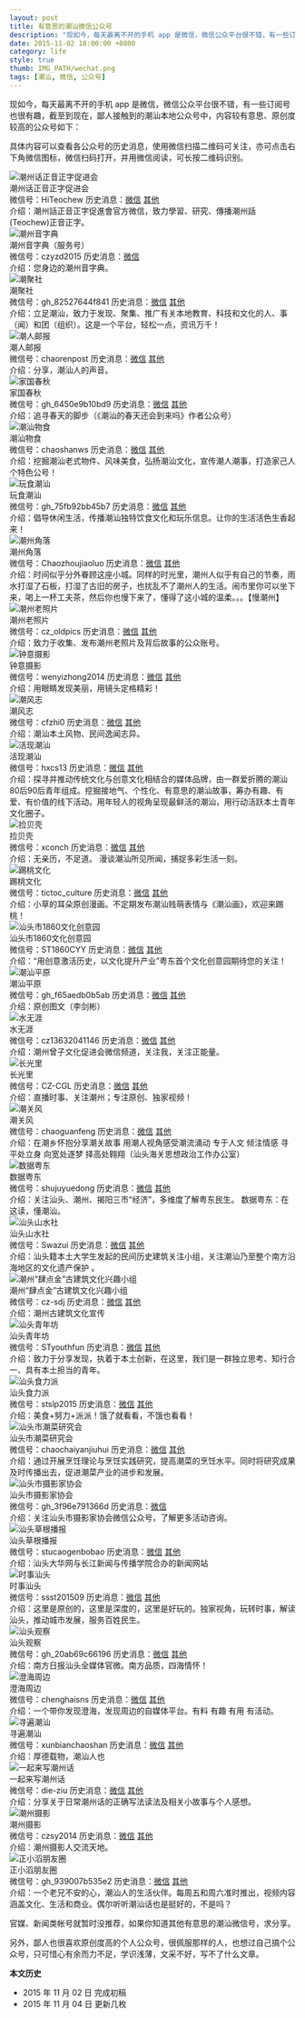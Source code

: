 ```yaml
---
layout: post
title: 有意思的潮汕微信公众号
description: "现如今，每天最离不开的手机 app 是微信，微信公众平台很不错，有一些订阅号也很有趣，截至到现在，鄙人接触到的潮汕本地公众号中，内容较有意思、原创度较高的公众号如下。"
date: 2015-11-02 18:00:00 +0800
category: life
style: true
thumb: IMG_PATH/wechat.png
tags: [潮汕, 微信, 公众号]
---
```


现如今，每天最离不开的手机 app 是微信，微信公众平台很不错，有一些订阅号也很有趣，截至到现在，鄙人接触到的潮汕本地公众号中，内容较有意思、原创度较高的公众号如下：

具体内容可以查看各公众号的历史消息，使用微信扫描二维码可关注，亦可点击右下角微信图标，微信扫码打开，并用微信阅读，可长按二维码识别。

<div class="profile">
  <div class="left qrcode"><img alt="潮州话正音正字促进会" src="http://open.weixin.qq.com/qr/code/?username=HiTeochew" /></div>
  <div class="nickname">潮州话正音正字促进会</div>
  <div class="info">
    <span class="wechat-id">微信号：HiTeochew</span>
    <span class="history">历史消息：<a href="http://mp.weixin.qq.com/mp/getmasssendmsg?__biz=MjM5MjM3MDI0OQ==#wechat_redirect">微信</a> <a href="http://weixin.sogou.com/gzh?openid=oIWsFt6VXDvL5q--ASdYJuXYAUTQ">其他</a></span>
  </div>
  <div class="intro">介绍：潮州話正音正字促進會官方微信，致力學習、研究、傳播潮州話(Teochew)正音正字。</div>
</div>

<div class="profile">
  <div class="left qrcode"><img alt="潮州音字典" src="http://open.weixin.qq.com/qr/code/?username=czyzd2015" /></div>
  <div class="nickname">潮州音字典（服务号）</div>
  <div class="info">
    <span class="wechat-id">微信号：czyzd2015</span>
    <span class="history">历史消息：<a href="http://mp.weixin.qq.com/mp/getmasssendmsg?__biz=MzAwMzIyMDIwNQ==#wechat_redirect">微信</a></span>
  </div>
  <div class="intro">介绍：您身边的潮州音字典。</div>
</div>

<div class="profile">
  <div class="left qrcode"><img alt="潮聚社" src="http://open.weixin.qq.com/qr/code/?username=gh_82527644f841" /></div>
  <div class="nickname">潮聚社</div>
  <div class="info">
    <span class="wechat-id">微信号：gh_82527644f841</span>
    <span class="history">历史消息：<a href="http://mp.weixin.qq.com/mp/getmasssendmsg?__biz=MzA3ODM5Njk4Mw==#wechat_redirect">微信</a> <a href="http://weixin.sogou.com/gzh?openid=oIWsFtzf4q36M1rRjBQBetJKC80E">其他</a></span>
  </div>
  <div class="intro">介绍：立足潮汕，致力于发现、聚集、推广有关本地教育、科技和文化的人、事（闻）和团（组织）。这是一个平台，轻松一点，资讯万千！</div>
</div>

<div class="profile">
  <div class="left qrcode"><img alt="潮人邮报" src="http://open.weixin.qq.com/qr/code/?username=chaorenpost" /></div>
  <div class="nickname">潮人邮报</div>
  <div class="info">
    <span class="wechat-id">微信号：chaorenpost</span>
    <span class="history">历史消息：<a href="http://mp.weixin.qq.com/mp/getmasssendmsg?__biz=MzA4OTMxMTUxOA==#wechat_redirect">微信</a> <a href="http://weixin.sogou.com/gzh?openid=oIWsFtxF2i-UYXOlhrGYH18Zfckc">其他</a></span>
  </div>
  <div class="intro">介绍：分享，潮汕人的声音。</div>
</div>

<div class="profile">
  <div class="left qrcode"><img alt="家国春秋" src="http://open.weixin.qq.com/qr/code/?username=gh_6450e9b10bd9" /></div>
  <div class="nickname">家国春秋</div>
  <div class="info">
    <span class="wechat-id">微信号：gh_6450e9b10bd9</span>
    <span class="history">历史消息：<a href="http://mp.weixin.qq.com/mp/getmasssendmsg?__biz=MzA3NzI4MTg4NQ==#wechat_redirect">微信</a> <a href="http://weixin.sogou.com/gzh?openid=oIWsFt9KiFoCtf5cz_OS7K0T2KtM">其他</a></span>
  </div>
  <div class="intro">介绍：追寻春天的脚步（《潮汕的春天还会到来吗》作者公众号）</div>
</div>

<div class="profile">
  <div class="left qrcode"><img alt="潮汕物食" src="http://open.weixin.qq.com/qr/code/?username=chaoshanws" /></div>
  <div class="nickname">潮汕物食</div>
  <div class="info">
    <span class="wechat-id">微信号：chaoshanws</span>
    <span class="history">历史消息：<a href="http://mp.weixin.qq.com/mp/getmasssendmsg?__biz=MzIwMDA1MzEyMA==#wechat_redirect">微信</a> <a href="http://weixin.sogou.com/gzh?openid=oIWsFt73VQfBWajOuaMCKLaKfRuw">其他</a></span>
  </div>
  <div class="intro">介绍：挖掘潮汕老式物件、风味美食，弘扬潮汕文化，宣传潮人潮事，打造家己人个特色公号！</div>
</div>

<div class="profile">
  <div class="left qrcode"><img alt="玩食潮汕" src="http://open.weixin.qq.com/qr/code/?username=gh_75fb92bb45b7" /></div>
  <div class="nickname">玩食潮汕</div>
  <div class="info">
    <span class="wechat-id">微信号：gh_75fb92bb45b7</span>
    <span class="history">历史消息：<a href="http://mp.weixin.qq.com/mp/getmasssendmsg?__biz=MzA4MDY1MDcwNw==#wechat_redirect">微信</a> <a href="http://weixin.sogou.com/gzh?openid=oIWsFt_oNdPij72b0v0o43nUnRlc">其他</a></span>
  </div>
  <div class="intro">介绍：倡导休闲生活，传播潮汕独特饮食文化和玩乐信息。让你的生活活色生香起来！</div>
</div>

<div class="profile">
  <div class="left qrcode"><img alt="潮州角落" src="http://open.weixin.qq.com/qr/code/?username=Chaozhoujiaoluo" /></div>
  <div class="nickname">潮州角落</div>
  <div class="info">
    <span class="wechat-id">微信号：Chaozhoujiaoluo</span>
    <span class="history">历史消息：<a href="http://mp.weixin.qq.com/mp/getmasssendmsg?__biz=MzA4ODIwOTIwOQ==#wechat_redirect">微信</a> <a href="http://weixin.sogou.com/gzh?openid=oIWsFt-1Q5Ope56sPKVChGYIqgiw">其他</a></span>
  </div>
  <div class="intro">介绍：时间似乎分外眷顾这座小城。同样的时光里，潮州人似乎有自己的节奏，雨水打湿了石板，打湿了古旧的房子，也扰乱不了潮州人的生活。闹市里你可以坐下来，喝上一杯工夫茶，然后你也慢下来了，懂得了这小城的温柔。。。【慢潮州】</div>
</div>

<div class="profile">
  <div class="left qrcode"><img alt="潮州老照片" src="http://open.weixin.qq.com/qr/code/?username=cz_oldpics" /></div>
  <div class="nickname">潮州老照片</div>
  <div class="info">
    <span class="wechat-id">微信号：cz_oldpics</span>
    <span class="history">历史消息：<a href="http://mp.weixin.qq.com/mp/getmasssendmsg?__biz=MzA5NjM0NDkzMQ==#wechat_redirect">微信</a> <a href="http://weixin.sogou.com/gzh?openid=oIWsFt3He5zzibYd_VPbr56gHNXk">其他</a></span>
  </div>
  <div class="intro">介绍：致力于收集、发布潮州老照片及背后故事的公众账号。</div>
</div>

<div class="profile">
  <div class="left qrcode"><img alt="钟意摄影" src="http://open.weixin.qq.com/qr/code/?username=wenyizhong2014" /></div>
  <div class="nickname">钟意摄影</div>
  <div class="info">
    <span class="wechat-id">微信号：wenyizhong2014</span>
    <span class="history">历史消息：<a href="http://mp.weixin.qq.com/mp/getmasssendmsg?__biz=MjM5Mzc0NDI1OQ==#wechat_redirect">微信</a> <a href="http://weixin.sogou.com/gzh?openid=oIWsFt1JA7b2fPRrymTSXae6xeEI">其他</a></span>
  </div>
  <div class="intro">介绍：用眼睛发现美丽，用镜头定格精彩！</div>
</div>

<div class="profile">
  <div class="left qrcode"><img alt="潮风志" src="http://open.weixin.qq.com/qr/code/?username=cfzhi0" /></div>
  <div class="nickname">潮风志</div>
  <div class="info">
    <span class="wechat-id">微信号：cfzhi0</span>
    <span class="history">历史消息：<a href="http://mp.weixin.qq.com/mp/getmasssendmsg?__biz=MzA4NjIwMzQ2Mg==#wechat_redirect">微信</a> <a href="http://weixin.sogou.com/gzh?openid=oIWsFt-ga-_eURer5e5zIGIQ8ksw">其他</a></span>
  </div>
  <div class="intro">介绍：潮汕本土风物、民间逸闻志异。</div>
</div>

<div class="profile">
  <div class="left qrcode"><img alt="活现潮汕" src="http://open.weixin.qq.com/qr/code/?username=hxcs13" /></div>
  <div class="nickname">活现潮汕</div>
  <div class="info">
    <span class="wechat-id">微信号：hxcs13</span>
    <span class="history">历史消息：<a href="http://mp.weixin.qq.com/mp/getmasssendmsg?__biz=MjM5MDAzMDI5OQ==#wechat_redirect">微信</a> <a href="http://weixin.sogou.com/gzh?openid=oIWsFt9TZUMLl76VpIU_6xVwuJNk">其他</a></span>
  </div>
  <div class="intro">介绍：探寻并推动传统文化与创意文化相结合的媒体品牌，由一群爱折腾的潮汕80后90后青年组成。挖掘接地气、个性化、有意思的潮汕故事，筹办有趣、有爱、有价值的线下活动。用年轻人的视角呈现最鲜活的潮汕，用行动活跃本土青年文化圈子。</div>
</div>

<div class="profile">
  <div class="left qrcode"><img alt="捡贝壳" src="http://open.weixin.qq.com/qr/code/?username=xconch" /></div>
  <div class="nickname">捡贝壳</div>
  <div class="info">
    <span class="wechat-id">微信号：xconch</span>
    <span class="history">历史消息：<a href="http://mp.weixin.qq.com/mp/getmasssendmsg?__biz=MzA4OTI5Mzk2Mg==#wechat_redirect">微信</a> <a href="http://weixin.sogou.com/gzh?openid=oIWsFtzzLvGRYQPhWuLeRx86T1v0">其他</a></span>
  </div>
  <div class="intro">介绍：无亲历，不足道。 漫谈潮汕所见所闻，捕捉多彩生活一刻。</div>
</div>

<div class="profile">
  <div class="left qrcode"><img alt="踢桃文化" src="http://open.weixin.qq.com/qr/code/?username=tictoc_culture" /></div>
  <div class="nickname">踢桃文化</div>
  <div class="info">
    <span class="wechat-id">微信号：tictoc_culture</span>
    <span class="history">历史消息：<a href="http://mp.weixin.qq.com/mp/getmasssendmsg?__biz=MjM5OTkxMDYzOQ==#wechat_redirect">微信</a> <a href="http://weixin.sogou.com/gzh?openid=oIWsFt41tkEK2qJqJi3_jPSbwAck">其他</a></span>
  </div>
  <div class="intro">介绍：小草的耳朵原创漫画。不定期发布潮汕贱萌表情与《潮汕画》，欢迎来踢桃！</div>
</div>

<div class="profile">
  <div class="left qrcode"><img alt="汕头市1860文化创意园" src="http://open.weixin.qq.com/qr/code/?username=ST1860CYY" /></div>
  <div class="nickname">汕头市1860文化创意园</div>
  <div class="info">
    <span class="wechat-id">微信号：ST1860CYY</span>
    <span class="history">历史消息：<a href="http://mp.weixin.qq.com/mp/getmasssendmsg?__biz=MzA5NzUzNjUwNw==#wechat_redirect">微信</a> <a href="http://weixin.sogou.com/gzh?openid=oIWsFt2dQLex2FY7UT8g6ci2nx3U">其他</a></span>
  </div>
  <div class="intro">介绍：“用创意激活历史，以文化提升产业”粤东首个文化创意园期待您的关注！</div>
</div>

<div class="profile">
  <div class="left qrcode"><img alt="潮汕平原" src="http://open.weixin.qq.com/qr/code/?username=gh_f65aedb0b5ab" /></div>
  <div class="nickname">潮汕平原</div>
  <div class="info">
    <span class="wechat-id">微信号：gh_f65aedb0b5ab</span>
    <span class="history">历史消息：<a href="http://mp.weixin.qq.com/mp/getmasssendmsg?__biz=MzA5MTM5Mzk1Nw==#wechat_redirect">微信</a> <a href="http://weixin.sogou.com/gzh?openid=oIWsFtyRWxbXE_xNE5lawabLd71s">其他</a></span>
  </div>
  <div class="intro">介绍：原创图文（李剑彬）</div>
</div>

<div class="profile">
  <div class="left qrcode"><img alt="水无涯" src="http://open.weixin.qq.com/qr/code/?username=cz13632041146" /></div>
  <div class="nickname">水无涯</div>
  <div class="info">
    <span class="wechat-id">微信号：cz13632041146</span>
    <span class="history">历史消息：<a href="http://mp.weixin.qq.com/mp/getmasssendmsg?__biz=MzAxOTY0MzA4OA==#wechat_redirect">微信</a> <a href="http://weixin.sogou.com/gzh?openid=oIWsFt0toKqyiWpzTZhOypoihvwg">其他</a></span>
  </div>
  <div class="intro">介绍：潮州曾子文化促进会微信频道，关注我，关注正能量。</div>
</div>

<div class="profile">
  <div class="left qrcode"><img alt="长光里" src="http://open.weixin.qq.com/qr/code/?username=CZ-CGL" /></div>
  <div class="nickname">长光里</div>
  <div class="info">
    <span class="wechat-id">微信号：CZ-CGL</span>
    <span class="history">历史消息：<a href="http://mp.weixin.qq.com/mp/getmasssendmsg?__biz=MjM5OTQ4MDUwNQ==#wechat_redirect">微信</a> <a href="http://weixin.sogou.com/gzh?openid=oIWsFtz3HKIRi9wBMVaYKIoSty_4">其他</a></span>
  </div>
  <div class="intro">介绍：直播时事、关注潮州；专注原创、独家视频！</div>
</div>

<div class="profile">
  <div class="left qrcode"><img alt="潮关风" src="http://open.weixin.qq.com/qr/code/?username=chaoguanfeng" /></div>
  <div class="nickname">潮关风</div>
  <div class="info">
    <span class="wechat-id">微信号：chaoguanfeng</span>
    <span class="history">历史消息：<a href="http://mp.weixin.qq.com/mp/getmasssendmsg?__biz=MzA3NDEwMTQ2Nw==#wechat_redirect">微信</a> <a href="http://weixin.sogou.com/gzh?openid=oIWsFt2i6TAu1AdQfirBEy6wMLaw">其他</a></span>
  </div>
  <div class="intro">介绍：在潮乡怀抱分享潮关故事  用潮人视角感受潮流涌动  专于人文 倾注情感  寻平处立身  向宽处逐梦  择高处翱翔（汕头海关思想政治工作办公室）</div>
</div>

<div class="profile">
  <div class="left qrcode"><img alt="数据粤东" src="http://open.weixin.qq.com/qr/code/?username=shujuyuedong" /></div>
  <div class="nickname">数据粤东</div>
  <div class="info">
    <span class="wechat-id">微信号：shujuyuedong</span>
    <span class="history">历史消息：<a href="http://mp.weixin.qq.com/mp/getmasssendmsg?__biz=MjM5MjA1Njc1OA==#wechat_redirect">微信</a> <a href="http://weixin.sogou.com/gzh?openid=oIWsFt_Urnb4ytovuoRrq4UwpoH4">其他</a></span>
  </div>
  <div class="intro">介绍：关注汕头、潮州、揭阳三市“经济”，多维度了解粤东民生。 数据粤东：在这读，懂潮汕。</div>
</div>

<div class="profile">
  <div class="left qrcode"><img alt="汕头山水社" src="http://open.weixin.qq.com/qr/code/?username=Swazui" /></div>
  <div class="nickname">汕头山水社</div>
  <div class="info">
    <span class="wechat-id">微信号：Swazui</span>
    <span class="history">历史消息：<a href="http://mp.weixin.qq.com/mp/getmasssendmsg?__biz=MjM5MzAzNzA2MA==#wechat_redirect">微信</a> <a href="http://weixin.sogou.com/gzh?openid=oIWsFt2lG6Kx3L1u2O5auhy1arLY">其他</a></span>
  </div>
  <div class="intro">介绍：汕头籍本土大学生发起的民间历史建筑关注小组，关注潮汕乃至整个南方沿海地区的文化遗产保护 。</div>
</div>

<div class="profile">
  <div class="left qrcode"><img alt="潮州“肆点金”古建筑文化兴趣小组" src="http://open.weixin.qq.com/qr/code/?username=cz-sdj" /></div>
  <div class="nickname">潮州“肆点金”古建筑文化兴趣小组</div>
  <div class="info">
    <span class="wechat-id">微信号：cz-sdj</span>
    <span class="history">历史消息：<a href="http://mp.weixin.qq.com/mp/getmasssendmsg?__biz=MzA3NDM0NTgxMQ==#wechat_redirect">微信</a> <a href="http://weixin.sogou.com/gzh?openid=oIWsFt5cf6rkQsB_O7oU_FQJ1qss">其他</a></span>
  </div>
  <div class="intro">介绍：潮州古建筑文化宣传</div>
</div>

<div class="profile">
  <div class="left qrcode"><img alt="汕头青年坊" src="http://open.weixin.qq.com/qr/code/?username=STyouthfun" /></div>
  <div class="nickname">汕头青年坊</div>
  <div class="info">
    <span class="wechat-id">微信号：STyouthfun</span>
    <span class="history">历史消息：<a href="http://mp.weixin.qq.com/mp/getmasssendmsg?__biz=MzA4NjY1NjYyMg==#wechat_redirect">微信</a> <a href="http://weixin.sogou.com/gzh?openid=oIWsFt5NHwdHN7wHkIOEUyB8HuXE">其他</a></span>
  </div>
  <div class="intro">介绍：致力于分享发现，执着于本土创新，在这里，我们是一群独立思考、知行合一、具有本土担当的青年。</div>
</div>

<div class="profile">
  <div class="left qrcode"><img alt="汕头食力派" src="http://open.weixin.qq.com/qr/code/?username=stslp2015" /></div>
  <div class="nickname">汕头食力派</div>
  <div class="info">
    <span class="wechat-id">微信号：stslp2015</span>
    <span class="history">历史消息：<a href="http://mp.weixin.qq.com/mp/getmasssendmsg?__biz=MzAxNjM2ODA5Mw==#wechat_redirect">微信</a> <a href="http://weixin.sogou.com/gzh?openid=oIWsFt_s6NXcp8jBmgjZa3qkdEcM">其他</a></span>
  </div>
  <div class="intro">介绍：美食+努力+派派！饿了就看看，不饿也看看！</div>
</div>

<div class="profile">
  <div class="left qrcode"><img alt="汕头市潮菜研究会" src="http://open.weixin.qq.com/qr/code/?username=chaochaiyanjiuhui" /></div>
  <div class="nickname">汕头市潮菜研究会</div>
  <div class="info">
    <span class="wechat-id">微信号：chaochaiyanjiuhui</span>
    <span class="history">历史消息：<a href="http://mp.weixin.qq.com/mp/getmasssendmsg?__biz=MzA3NzQyODQyNQ==#wechat_redirect">微信</a> <a href="http://weixin.sogou.com/gzh?openid=oIWsFtytzej3-bTQ0luzVbPFFESc">其他</a></span>
  </div>
  <div class="intro">介绍：通过开展烹饪理论与烹饪实践研究，提高潮菜的烹饪水平。同时将研究成果及时传播出去，促进潮菜产业的进步和发展。</div>
</div>

<div class="profile">
  <div class="left qrcode"><img alt="汕头市摄影家协会" src="http://open.weixin.qq.com/qr/code/?username=gh_3f96e791366d" /></div>
  <div class="nickname">汕头市摄影家协会</div>
  <div class="info">
    <span class="wechat-id">微信号：gh_3f96e791366d</span>
    <span class="history">历史消息：<a href="http://mp.weixin.qq.com/mp/getmasssendmsg?__biz=MzA5MjQwODQ3MA==#wechat_redirect">微信</a> </span>
  </div>
  <div class="intro">介绍：关注汕头市摄影家协会微信公众号，了解更多活动咨询。</div>
</div>

<div class="profile">
  <div class="left qrcode"><img alt="汕头草根播报" src="http://open.weixin.qq.com/qr/code/?username=stucaogenbobao" /></div>
  <div class="nickname">汕头草根播报</div>
  <div class="info">
    <span class="wechat-id">微信号：stucaogenbobao</span>
    <span class="history">历史消息：<a href="http://mp.weixin.qq.com/mp/getmasssendmsg?__biz=MjM5NTU1OTk4MA==#wechat_redirect">微信</a> <a href="http://weixin.sogou.com/gzh?openid=oIWsFtwzTEamsxsAGNjfeQDUrtAE">其他</a></span>
  </div>
  <div class="intro">介绍：汕头大华网与长江新闻与传播学院合办的新闻网站</div>
</div>

<div class="profile">
  <div class="left qrcode"><img alt="时事汕头" src="http://open.weixin.qq.com/qr/code/?username=ssst201509" /></div>
  <div class="nickname">时事汕头</div>
  <div class="info">
    <span class="wechat-id">微信号：ssst201509</span>
    <span class="history">历史消息：<a href="http://mp.weixin.qq.com/mp/getmasssendmsg?__biz=MzI1MTA1MTMxOQ==#wechat_redirect">微信</a> <a href="http://weixin.sogou.com/gzh?openid=oIWsFt5IjyRIX85VNrBPVI2E4MUk">其他</a></span>
  </div>
  <div class="intro">介绍：这里是原创的，这里是深度的，这里是好玩的。独家视角，玩转时事，解读汕头，推动城市发展，服务百姓民生。</div>
</div>

<div class="profile">
  <div class="left qrcode"><img alt="汕头观察" src="http://open.weixin.qq.com/qr/code/?username=gh_20ab69c66196" /></div>
  <div class="nickname">汕头观察</div>
  <div class="info">
    <span class="wechat-id">微信号：gh_20ab69c66196</span>
    <span class="history">历史消息：<a href="http://mp.weixin.qq.com/mp/getmasssendmsg?__biz=MzI5NjA0NzkzNA==#wechat_redirect">微信</a> <a href="http://weixin.sogou.com/gzh?openid=oIWsFt7un1B8GxTemspDv91Xf_rs">其他</a></span>
  </div>
  <div class="intro">介绍：南方日报汕头全媒体官微。南方品质，四海情怀！</div>
</div>

<div class="profile">
  <div class="left qrcode"><img alt="澄海周边" src="http://open.weixin.qq.com/qr/code/?username=chenghaisns" /></div>
  <div class="nickname">澄海周边</div>
  <div class="info">
    <span class="wechat-id">微信号：chenghaisns</span>
    <span class="history">历史消息：<a href="http://mp.weixin.qq.com/mp/getmasssendmsg?__biz=MjM5NDAxMzY4MA==#wechat_redirect">微信</a> <a href="http://weixin.sogou.com/gzh?openid=oIWsFt33x6W9MmUyBZxfn3vzhrLU">其他</a></span>
  </div>
  <div class="intro">介绍：一个带你发现澄海，发现周边的自媒体平台。有料 有趣 有用 有活动。</div>
</div>

<div class="profile">
  <div class="left qrcode"><img alt="寻遍潮汕" src="http://open.weixin.qq.com/qr/code/?username=xunbianchaoshan" /></div>
  <div class="nickname">寻遍潮汕</div>
  <div class="info">
    <span class="wechat-id">微信号：xunbianchaoshan</span>
    <span class="history">历史消息：<a href="http://mp.weixin.qq.com/mp/getmasssendmsg?__biz=MzA4Mzg5NDcwMQ==#wechat_redirect">微信</a> <a href="http://weixin.sogou.com/gzh?openid=oIWsFtwXDKaEZuF-n351muYoT-iM">其他</a></span>
  </div>
  <div class="intro">介绍：厚德载物，潮汕人也</div>
</div>

<div class="profile">
  <div class="left qrcode"><img alt="一起来写潮州话" src="http://open.weixin.qq.com/qr/code/?username=die-ziu" /></div>
  <div class="nickname">一起来写潮州话</div>
  <div class="info">
    <span class="wechat-id">微信号：die-ziu</span>
    <span class="history">历史消息：<a href="http://mp.weixin.qq.com/mp/getmasssendmsg?__biz=MzA3MDQxNzE4MQ==#wechat_redirect">微信</a> <a href="http://weixin.sogou.com/gzh?openid=oIWsFt5sr0gu9gRikXNZd9S8PVRA">其他</a></span>
  </div>
  <div class="intro">介绍：分享关于日常潮州话的正确写法读法及相关小故事与个人感想。</div>
</div>

<div class="profile">
  <div class="left qrcode"><img alt="潮州摄影" src="http://open.weixin.qq.com/qr/code/?username=czsy2014" /></div>
  <div class="nickname">潮州摄影</div>
  <div class="info">
    <span class="wechat-id">微信号：czsy2014</span>
    <span class="history">历史消息：<a href="http://mp.weixin.qq.com/mp/getmasssendmsg?__biz=MzA3MjI5MzQzNg==#wechat_redirect">微信</a> <a href="http://weixin.sogou.com/gzh?openid=oIWsFtwcDLBmjGvr4kMZ0AdWPLHE">其他</a></span>
  </div>
  <div class="intro">介绍：潮州摄影人交流天地。</div>
</div>

<div class="profile">
  <div class="left qrcode"><img alt="正小滔朋友圈" src="http://open.weixin.qq.com/qr/code/?username=gh_939007b535e2" /></div>
  <div class="nickname">正小滔朋友圈</div>
  <div class="info">
    <span class="wechat-id">微信号：gh_939007b535e2</span>
    <span class="history">历史消息：<a href="http://mp.weixin.qq.com/mp/getmasssendmsg?__biz=MzA4MzE2OTExMQ==#wechat_redirect">微信</a> <a href="http://weixin.sogou.com/gzh?openid=oIWsFt6P2dTpq6-eHFfHCzf9Ppjk">其他</a></span>
  </div>
  <div class="intro">介绍：一个老兄不安的心，潮汕人的生活伙伴。每周五和周六准时推出，视频内容涵盖文化、生活和商业。偶尔听听潮汕话也是挺好的，不是吗？</div>
</div>

官媒、新闻类帐号就暂时没推荐，如果你知道其他有意思的潮汕微信号，求分享。

另外，鄙人也很喜欢原创度高的个人公众号，很佩服那样的人，也想过自己搞个公众号，只可惜心有余而力不足，学识浅薄，文采不好，写不了什么文章。

<!--<style>
    .profile {margin:10px 0;border:1px solid #ddd;padding:5px;overflow:hidden}
    .profile .qrcode{float:left;display:inline-block;margin-right:5px;}
    .profile .qrcode img{width:100px;}
    @media screen and (max-width: 700px) {
      .profile {margin:10px;}
      .profile .qrcode img{width:100%;}
      .profile .qrcode{float:none;display:block;}
      .profile .history,.profile .wechat-id{display:block;}
    }
    </style>-->

**本文历史**

* 2015 年 11 月 02 日 完成初稿
* 2015 年 11 月 04 日 更新几枚
